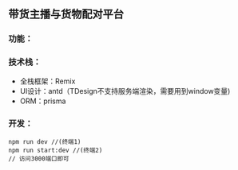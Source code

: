 ## 带货主播与货物配对平台

### 功能：

### 技术栈：

- 全栈框架：Remix
- UI设计：antd（TDesign不支持服务端渲染，需要用到window变量)
- ORM：prisma

### 开发：
```
npm run dev //(终端1)
npm run start:dev //(终端2)
// 访问3000端口即可
```
